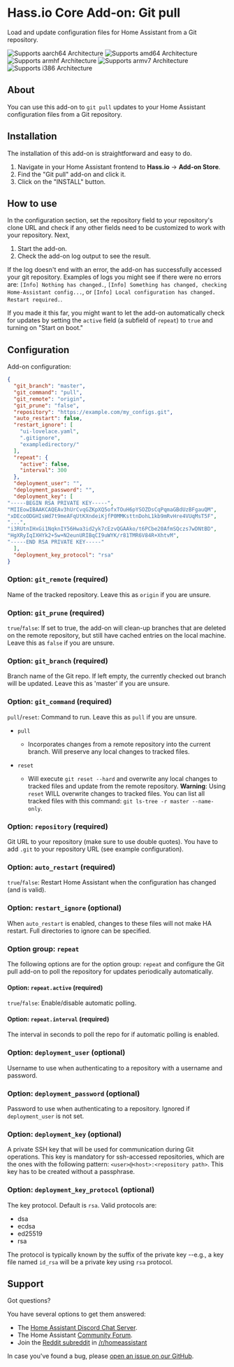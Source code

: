 # Hass.io Core Add-on: Git pull

Load and update configuration files for Home Assistant from a Git repository.

![Supports aarch64 Architecture][aarch64-shield] ![Supports amd64 Architecture][amd64-shield] ![Supports armhf Architecture][armhf-shield] ![Supports armv7 Architecture][armv7-shield] ![Supports i386 Architecture][i386-shield]

## About

You can use this add-on to `git pull` updates to your Home Assistant configuration files from a Git
repository.

## Installation

The installation of this add-on is straightforward and easy to do.

1. Navigate in your Home Assistant frontend to **Hass.io** -> **Add-on Store**.
2. Find the "Git pull" add-on and click it.
3. Click on the "INSTALL" button.

## How to use

In the configuration section, set the repository field to your repository's
clone URL and check if any other fields need to be customized to work with
your repository. Next,

1. Start the add-on.
2. Check the add-on log output to see the result.

If the log doesn't end with an error, the add-on has successfully
accessed your git repository. Examples of logs you might see if
there were no errors are: `[Info] Nothing has changed.`,
`[Info] Something has changed, checking Home-Assistant config...`,
or `[Info] Local configuration has changed. Restart required.`.

If you made it this far, you might want to let the add-on automatically
check for updates by setting the `active` field (a subfield of `repeat`)
to `true` and turning on "Start on boot."

## Configuration

Add-on configuration:

```json
{
  "git_branch": "master",
  "git_command": "pull",
  "git_remote": "origin",
  "git_prune": "false",
  "repository": "https://example.com/my_configs.git",
  "auto_restart": false,
  "restart_ignore": [
    "ui-lovelace.yaml",
    ".gitignore",
    "exampledirectory/"
  ],
  "repeat": {
    "active": false,
    "interval": 300
  },
  "deployment_user": "",
  "deployment_password": "",
  "deployment_key": [
"-----BEGIN RSA PRIVATE KEY-----",
"MIIEowIBAAKCAQEAv3hUrCvqGZKpXQ5ofxTOuH6pYSOZDsCqPqmaGBdUzBFgauQM",
"xDEcoODGHIsWd7t9meAFqUtKXndeiKjfP0MMKsttnDohL1kb9mRvHre4VUqMsT5F",
"...",
"i3RUtnIHxGi1NqknIY56Hwa3id2yk7cEzvQGAAko/t6PCbe20AfmSQczs7wDNtBD",
"HgXRyIqIXHYk2+5w+N2eunURIBqCI9uWYK/r81TMR6V84R+XhtvM",
"-----END RSA PRIVATE KEY-----"
  ],
  "deployment_key_protocol": "rsa"
}
```

### Option: `git_remote` (required)

Name of the tracked repository. Leave this as `origin` if you are unsure.

### Option: `git_prune` (required)

`true`/`false`: If set to true, the add-on will clean-up branches that are deleted on the remote repository, but still have cached entries on the local machine. Leave this as `false` if you are unsure.

### Option: `git_branch` (required)

Branch name of the Git repo. If left empty, the currently checked out branch will be updated. Leave this as 'master' if you are unsure.

### Option: `git_command` (required)

`pull`/`reset`: Command to run. Leave this as `pull` if you are unsure.

- `pull`
  
  - Incorporates changes from a remote repository into the current branch. Will preserve any local changes to tracked files.

- `reset`
  
  - Will execute `git reset --hard` and overwrite any local changes to tracked files and update from the remote repository. **Warning**: Using `reset` WILL overwrite changes to tracked files. You can list all tracked files with this command: `git ls-tree -r master --name-only`.

### Option: `repository` (required)

Git URL to your repository (make sure to use double quotes). You have to add `.git` to your repository URL (see example configuration).

### Option: `auto_restart` (required)

`true`/`false`: Restart Home Assistant when the configuration has changed (and is valid).

### Option: `restart_ignore` (optional)

When `auto_restart` is enabled, changes to these files will not make HA restart. Full directories to ignore can be specified.

### Option group: `repeat`

The following options are for the option group: `repeat` and configure the Git pull add-on to poll the repository for updates periodically automatically.

#### Option: `repeat.active` (required)

`true`/`false`: Enable/disable automatic polling.

#### Option: `repeat.interval` (required)

The interval in seconds to poll the repo for if automatic polling is enabled.

### Option: `deployment_user` (optional)

Username to use when authenticating to a repository with a username and password.

### Option: `deployment_password` (optional)

Password to use when authenticating to a repository.  Ignored if `deployment_user` is not set.

### Option: `deployment_key` (optional)

A private SSH key that will be used for communication during Git operations. This key is mandatory for ssh-accessed repositories, which are the ones with the following pattern: `<user>@<host>:<repository path>`. This key has to be created without a passphrase.

### Option: `deployment_key_protocol` (optional)

The key protocol. Default is `rsa`. Valid protocols are:
  - dsa
  - ecdsa
  - ed25519
  - rsa

The protocol is typically known by the suffix of the private key --e.g., a key file named `id_rsa` will be a private key using `rsa` protocol.

## Support

Got questions?

You have several options to get them answered:

- The [Home Assistant Discord Chat Server][discord].
- The Home Assistant [Community Forum][forum].
- Join the [Reddit subreddit][reddit] in [/r/homeassistant][reddit]

In case you've found a bug, please [open an issue on our GitHub][issue].

[aarch64-shield]: https://img.shields.io/badge/aarch64-yes-green.svg
[amd64-shield]: https://img.shields.io/badge/amd64-yes-green.svg
[armhf-shield]: https://img.shields.io/badge/armhf-yes-green.svg
[armv7-shield]: https://img.shields.io/badge/armv7-yes-green.svg
[discord]: https://discord.gg/c5DvZ4e
[forum]: https://community.home-assistant.io
[i386-shield]: https://img.shields.io/badge/i386-yes-green.svg
[issue]: https://github.com/home-assistant/hassio-addons/issues
[reddit]: https://reddit.com/r/homeassistant
[repository]: https://github.com/hassio-addons/repository
